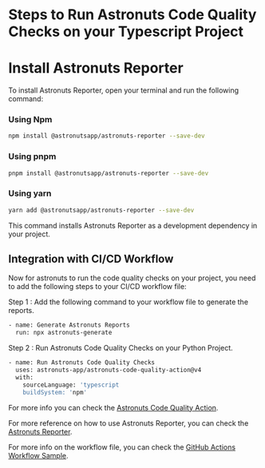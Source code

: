 # Steps to Run Astronuts Code Quality Checks on your Typescript Project

# Install Astronuts Reporter

To install Astronuts Reporter, open your terminal and run the following command:

### Using Npm

```bash
npm install @astronutsapp/astronuts-reporter --save-dev
```

### Using pnpm

```bash
pnpm install @astronutsapp/astronuts-reporter --save-dev
```

### Using yarn

```bash
yarn add @astronutsapp/astronuts-reporter --save-dev
```

This command installs Astronuts Reporter as a development dependency in your project.

## Integration with CI/CD Workflow

Now for astronuts to run the code quality checks on your project, you need to add the following steps to your CI/CD workflow file:

Step 1 : Add the following command to your workflow file to generate the reports.

```bash
- name: Generate Astronuts Reports
  run: npx astronuts-generate
```

Step 2 : Run Astronuts Code Quality Checks on your Python Project.

```bash
- name: Run Astronuts Code Quality Checks
  uses: astronuts-app/astronuts-code-quality-action@v4
  with:
    sourceLanguage: 'typescript
    buildSystem: 'npm'
```

For more info you can check the [Astronuts Code Quality Action](https://github.com/marketplace/actions/astronuts-code-quality-action).

For more reference on how to use Astronuts Reporter, you can check the [Astronuts Reporter](https://www.npmjs.com/package/@astronutsapp/astronuts-reporter).

For more info on the workflow file, you can check the [GitHub Actions Workflow Sample](https://github.com/astronuts-app/sample-test/blob/main/.github/workflows/build_typescript_sample.yml).